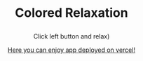 # <p align="center">Colored Relaxation</p>

<p align="center">
Click left button and relax)
</p>

[<p align="center">Here you can enjoy app deployed on vercel!</p>](https://colored-relaxation.vercel.app/)

